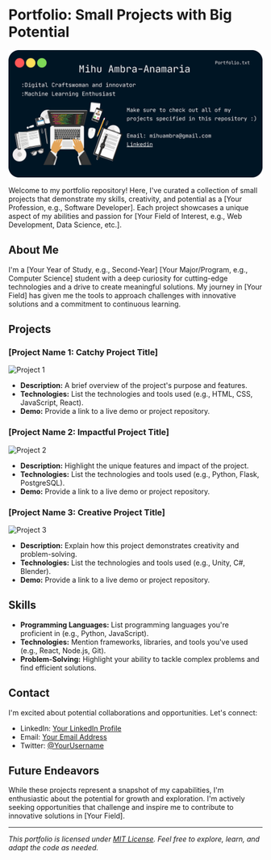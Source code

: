 # Portfolio: Small Projects with Big Potential

![Portfolio Banner](Portfolio_banner.png)

Welcome to my portfolio repository! Here, I've curated a collection of small projects that demonstrate my skills, creativity, and potential as a [Your Profession, e.g., Software Developer]. Each project showcases a unique aspect of my abilities and passion for [Your Field of Interest, e.g., Web Development, Data Science, etc.].

## About Me

I'm a [Your Year of Study, e.g., Second-Year] [Your Major/Program, e.g., Computer Science] student with a deep curiosity for cutting-edge technologies and a drive to create meaningful solutions. My journey in [Your Field] has given me the tools to approach challenges with innovative solutions and a commitment to continuous learning.

## Projects

### [Project Name 1: Catchy Project Title]

![Project 1](/path/to/project1-screenshot.png)

- **Description:** A brief overview of the project's purpose and features.
- **Technologies:** List the technologies and tools used (e.g., HTML, CSS, JavaScript, React).
- **Demo:** Provide a link to a live demo or project repository.

### [Project Name 2: Impactful Project Title]

![Project 2](/path/to/project2-screenshot.png)

- **Description:** Highlight the unique features and impact of the project.
- **Technologies:** List the technologies and tools used (e.g., Python, Flask, PostgreSQL).
- **Demo:** Provide a link to a live demo or project repository.

### [Project Name 3: Creative Project Title]

![Project 3](/path/to/project3-screenshot.png)

- **Description:** Explain how this project demonstrates creativity and problem-solving.
- **Technologies:** List the technologies and tools used (e.g., Unity, C#, Blender).
- **Demo:** Provide a link to a live demo or project repository.

## Skills

- **Programming Languages:** List programming languages you're proficient in (e.g., Python, JavaScript).
- **Technologies:** Mention frameworks, libraries, and tools you've used (e.g., React, Node.js, Git).
- **Problem-Solving:** Highlight your ability to tackle complex problems and find efficient solutions.

## Contact

I'm excited about potential collaborations and opportunities. Let's connect:
- LinkedIn: [Your LinkedIn Profile](https://www.linkedin.com/in/yourusername/)
- Email: [Your Email Address](mailto:your.email@example.com)
- Twitter: [@YourUsername](https://twitter.com/yourusername)

## Future Endeavors

While these projects represent a snapshot of my capabilities, I'm enthusiastic about the potential for growth and exploration. I'm actively seeking opportunities that challenge and inspire me to contribute to innovative solutions in [Your Field].

---

*This portfolio is licensed under [MIT License](LICENSE). Feel free to explore, learn, and adapt the code as needed.*
